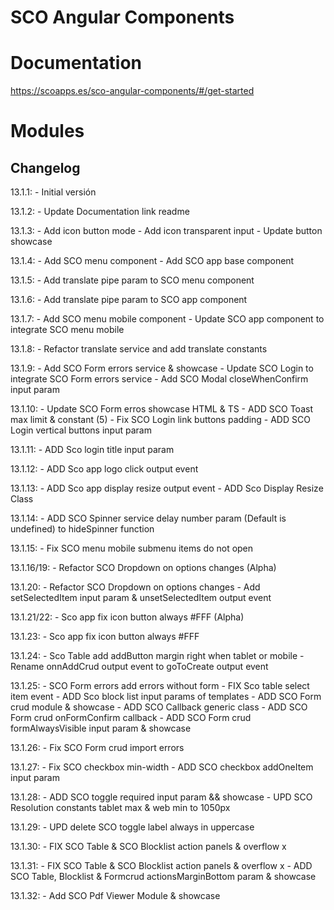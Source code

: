# SCO Angular Components

# Documentation
https://scoapps.es/sco-angular-components/#/get-started

# Modules


## Changelog
13.1.1:
    - Initial versión

13.1.2:
    - Update Documentation link readme

13.1.3:
    - Add icon button mode
    - Add icon transparent input
    - Update button showcase

13.1.4:
    - Add SCO menu component
    - Add SCO app base component

13.1.5:
    - Add translate pipe param to SCO menu component

13.1.6:
    - Add translate pipe param to SCO app component

13.1.7:
    - Add SCO menu mobile component
    - Update SCO app component to integrate SCO menu mobile

13.1.8:
    - Refactor translate service and add translate constants

13.1.9:
    - Add SCO Form errors service & showcase
    - Update SCO Login to integrate SCO Form errors service
    - Add SCO Modal closeWhenConfirm input param

13.1.10:
    - Update SCO Form erros showcase HTML & TS
    - ADD SCO Toast max limit & constant (5)
    - Fix SCO Login link buttons padding
    - ADD SCO Login vertical buttons input param

13.1.11:
    - ADD Sco login title input param

13.1.12:
    - ADD Sco app logo click output event

13.1.13:
    - ADD Sco app display resize output event
    - ADD Sco Display Resize Class

13.1.14:
    - ADD SCO Spinner service delay number param (Default is undefined) to hideSpinner function

13.1.15:
    - Fix SCO menu mobile submenu items do not open

13.1.16/19:
    - Refactor SCO Dropdown on options changes (Alpha)

13.1.20:
    - Refactor SCO Dropdown on options changes
    - Add setSelectedItem input param & unsetSelectedItem output event

13.1.21/22:
    - Sco app fix icon button always #FFF (Alpha)

13.1.23:
    - Sco app fix icon button always #FFF

13.1.24:
    - Sco Table add addButton margin right when tablet or mobile
    - Rename onnAddCrud output event to goToCreate output event

13.1.25:
    - SCO Form errors add errors without form
    - FIX Sco table select item event
    - ADD Sco block list input params of templates
    - ADD SCO Form crud module & showcase
    - ADD SCO Callback generic class
    - ADD SCO Form crud onFormConfirm callback
    - ADD SCO Form crud formAlwaysVisible input param & showcase

13.1.26:
    - Fix SCO Form crud import errors

13.1.27:
    - Fix SCO checkbox min-width
    - ADD SCO checkbox addOneItem input param

13.1.28:
    - ADD SCO toggle required input param && showcase
    - UPD SCO Resolution constants tablet max & web min to 1050px

13.1.29:
    - UPD delete SCO toggle label always in uppercase

13.1.30:
    - FIX SCO Table & SCO Blocklist action panels & overflow x

13.1.31:
    - FIX SCO Table & SCO Blocklist action panels & overflow x
    - ADD SCO Table, Blocklist & Formcrud actionsMarginBottom param & showcase

13.1.32:
    - Add SCO Pdf Viewer Module & showcase